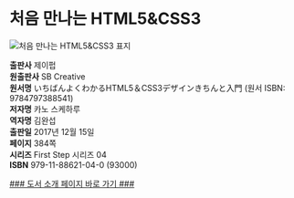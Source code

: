   
# 처음 만나는 HTML5&CSS3
  

![처음 만나는 HTML5&CSS3 표지]()

**출판사** 제이펍  
**원출판사** SB Creative  
**원서명** いちばんよくわかるHTML5＆CSS3デザインきちんと入門
(원서 ISBN: 9784797388541)  
**저자명** 카노 스케하루  
**역자명** 김완섭  
**출판일** 2017년 12월 15일  
**페이지** 384쪽  
**시리즈** First Step 시리즈 04  
**ISBN** 979-11-88621-04-0 (93000)  

[### 도서 소개 페이지 바로 가기 ###]()